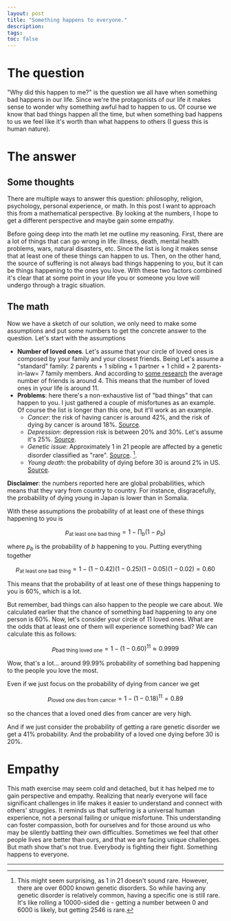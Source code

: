 ```yaml
---
layout: post
title: "Something happens to everyone." 
description: 
tags:
toc: false
---
```


<!-- When my daughter was born something was off. She was premature, and during the last weeks of pregnancy she wasn't growing at all, so the doctors had to induce labour. Then, as weeks and months passed, we realized she wasn't developing as expected, and at some point a doctor also pointed out that her head was too small. We decided to do some genetic tests, and we discovered that she had a very rare genetic disorder - a *microdeletion of the 13q33.34 region*. From the [available literature](https://pubmed.ncbi.nlm.nih.gov/31321490/) it seems that only 60 patients with this disorder have been studied, so it's indeed a rare condition. I'm not going to bore you with all the details and all the process my wife and I have had to go through, but let me say that now we have accepted it and we are getting used to the situation. But when we got the news, we asked ourselves "why did this happen to her?". Answering this question is difficult, and in our case the answer has its roots in our faith, but this post is not about my daughter specific condition or our trust in God, but to argue with some numbers that things like this happen to everyone. 

I studied physics, and I work as a data scientist, so after overcoming the grief I began to face the situation in an analytical way. One of the conclusions I reached is that we are not special. Nothing has happened to us that doesn't happen to anyone else. By doing numbers you can show that bad things happen to others too. This exercise helped me accept our situation and also develop empathy for others. -->


# The question

"Why did this happen to me?" is the question we all have when something bad happens in our life. Since we're the protagonists of our life it makes sense to wonder why something awful had to happen to us. Of course we know that bad things happen all the time, but when something bad happens to us we feel like it's worth than what happens to others (I guess this is human nature). 

# The answer

## Some thoughts

There are multiple ways to answer this question: philosophy, religion, psychology, personal experience, or math. In this post I want to approach this from a mathematical perspective. By looking at the numbers, I hope to get a different perspective and maybe gain some empathy.

Before going deep into the math let me outline my reasoning. First, there are a lot of things that can go wrong in life: illness, death, mental health problems, wars, natural disasters, etc. Since the list is long it makes sense that at least one of these things can happen to us. Then, on the other hand, the source of suffering is not always bad things happening to you, but it can be things happening to the ones you love. With these two factors combined it's clear that at some point in your life you or someone you love will undergo through a tragic situation.

## The math

Now we have a sketch of our solution, we only need to make some assumptions and put some numbers to get the concrete answer to the question. Let's start with the assumptions

- **Number of loved ones**. Let's assume that your circle of loved ones is composed by your family and your closest friends. Being Let's assume a "standard" family: 2 parents + 1 sibling + 1 partner + 1 child + 2 parents-in-law= 7 family members. And according to [some research](https://www.npr.org/2023/10/25/1208572681/friends-friendship-meet-up-research-pew-health-benefits) the average number of friends is around 4. This means that the number of loved ones in your life is around 11. 
- **Problems**: here there's a non-exhaustive list of "bad things" that can happen to you. I just gathered a couple of misfortunes as an example. Of course the list is longer than this one, but it'll work as an example.
  - *Cancer*: the risk of having cancer is around 42%, and the risk of dying by cancer is around 18%. [Source](https://www.cancer.org/cancer/risk-prevention/understanding-cancer-risk/lifetime-probability-of-developing-or-dying-from-cancer.html).
  - *Depression*: depression risk is between 20% and 30%. Let's assume it's 25%. [Source](https://ourworldindata.org/depression-lifetime-risk#:~:text=It's%20estimated%20that%20one%2Din,by%20the%20age%20of%2065.&text=Depression%20is%20one%20of%20the%20most%20common%20health%20conditions%20globally,depression%20in%20the%20past%20year.).
  - *Genetic issue*: Approximately 1 in 21 people are affected by a genetic disorder classified as "rare". [Source](https://en.wikipedia.org/wiki/Genetic_disorder). [^1].
  - *Young death*: the probability of dying before 30 is around 2% in US. [Source](https://ourworldindata.org/grapher/probability-of-dying-by-age?tab=table). 


**Disclaimer**: the numbers reported here are global probabilities, which means that they vary from country to country. For instance, disgracefully, the probability of dying young in Japan is lower than in Somalia.

With these assumptions the probability of at least one of these things happening to you is

$$
p_{\textrm{at least one bad thing}} = 1 - \prod_{b} (1 - p_{b})
$$

where $p_b$ is the probability of $b$ happening to you. Putting everything together

$$
p_{\textrm{at least one bad thing}} = 1 - (1 - 0.42) (1 - 0.25) (1 - 0.05) (1 - 0.02) = 0.60
$$

This means that the probability of at least one of these things happening to you is 60%, which is a lot.

But remember, bad things can also happen to the people we care about. We calculated earlier that the chance of something bad happening to any one person is 60%. Now, let's consider your circle of 11 loved ones. What are the odds that at least one of them will experience something bad? We can calculate this as follows:

$$
p_{\textrm{bad thing loved one}} = 1 - (1 - 0.60)^{11} \approx 0.9999
$$

Wow, that's a lot... around 99.99% probability of something bad happening to the people you love the most.

Even if we just focus on the probability of dying from cancer we get

$$
p_{\textrm{loved one dies from cancer}} = 1 - (1-0.18)^{11} = 0.89
$$

so the chances that a loved oned dies from cancer are very high.

And if we just consider the probability of getting a rare genetic disorder we get a 41% probability. And the probability of a loved one dying before 30 is 20%.

# Empathy

This math exercise may seem cold and detached, but it has helped me to gain perspective and empathy. Realizing that nearly everyone will face significant challenges in life makes it easier to understand and connect with others' struggles. It reminds us that suffering is a universal human experience, not a personal failing or unique misfortune. This understanding can foster compassion, both for ourselves and for those around us who may be silently battling their own difficulties. Sometimes we feel that other people lives are better than ours, and that we are facing unique challenges. But math show that's not true. Everybody is fighting their fight. Something happens to everyone.

---

[^1]: This might seem surprising, as 1 in 21 doesn't sound rare. However, there are over 6000 known genetic disorders. So while having any genetic disorder is relatively common, having a specific one is still rare. It's like rolling a 10000-sided die - getting a number between 0 and 6000 is likely, but getting 2546 is rare.
